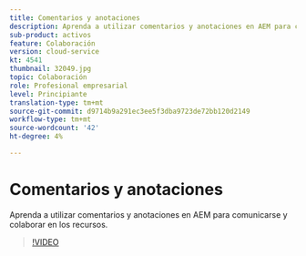 ```yaml
---
title: Comentarios y anotaciones
description: Aprenda a utilizar comentarios y anotaciones en AEM para comunicarse y colaborar en los recursos.
sub-product: activos
feature: Colaboración
version: cloud-service
kt: 4541
thumbnail: 32049.jpg
topic: Colaboración
role: Profesional empresarial
level: Principiante
translation-type: tm+mt
source-git-commit: d9714b9a291ec3ee5f3dba9723de72bb120d2149
workflow-type: tm+mt
source-wordcount: '42'
ht-degree: 4%

---
```



# Comentarios y anotaciones

Aprenda a utilizar comentarios y anotaciones en AEM para comunicarse y colaborar en los recursos.

>[!VIDEO](https://video.tv.adobe.com/v/32049/?quality=12&learn=on&hidetitle=true)
